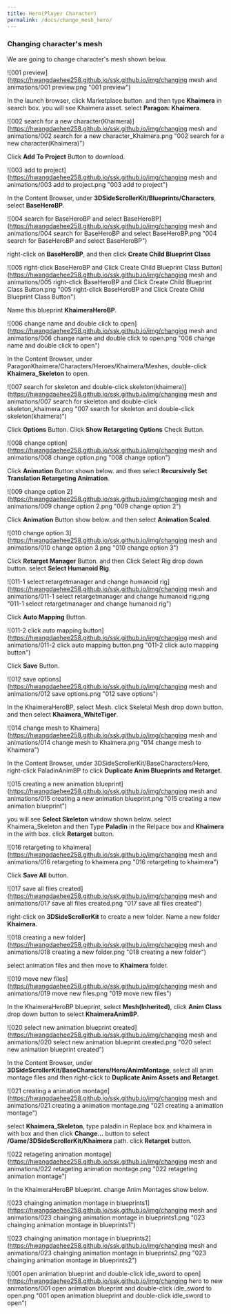 ```yaml
---
title: Hero(Player Character)
permalink: /docs/change_mesh_hero/
---
```


### Changing character's mesh

We are going to change character's mesh shown below.

![001 preview](https://hwangdaehee258.github.io/ssk.github.io/img/changing mesh and animations/001 preview.png "001 preview")

In the launch browser, click Marketplace button. and then type **Khaimera** in search box. you will see Khaimera asset. select **Paragon: Khaimera**.

![002 search for a new character(Khaimera)](https://hwangdaehee258.github.io/ssk.github.io/img/changing mesh and animations/002 search for a new character_Khaimera.png "002 search for a new character(Khaimera)")

Click **Add To Project** Button to download.

![003 add to project](https://hwangdaehee258.github.io/ssk.github.io/img/changing mesh and animations/003 add to project.png "003 add to project")

In the Content Browser, under **3DSideScrollerKit/Blueprints/Characters**, select **BaseHeroBP**.

![004 search for BaseHeroBP and select BaseHeroBP](https://hwangdaehee258.github.io/ssk.github.io/img/changing mesh and animations/004 search for BaseHeroBP and select BaseHeroBP.png "004 search for BaseHeroBP and select BaseHeroBP")

right-click on **BaseHeroBP**, and then click **Create Child Blueprint Class**

![005 right-click BaseHeroBP and Click Create Child Blueprint Class Button](https://hwangdaehee258.github.io/ssk.github.io/img/changing mesh and animations/005 right-click BaseHeroBP and Click Create Child Blueprint Class Button.png "005 right-click BaseHeroBP and Click Create Child Blueprint Class Button")

Name this blueprint **KhaimeraHeroBP**.

![006 change name and double click to open](https://hwangdaehee258.github.io/ssk.github.io/img/changing mesh and animations/006 change name and double click to open.png "006 change name and double click to open")

In the Content Browser, under ParagonKhaimera/Characters/Heroes/Khaimera/Meshes, double-click **Khaimera_Skeleton** to open.

![007 search for skeleton and double-click skeleton(khaimera)](https://hwangdaehee258.github.io/ssk.github.io/img/changing mesh and animations/007 search for skeleton and double-click skeleton_khaimera.png "007 search for skeleton and double-click skeleton(khaimera)")

Click **Options** Button. Click **Show Retargeting Options** Check Button.

![008 change option](https://hwangdaehee258.github.io/ssk.github.io/img/changing mesh and animations/008 change option.png "008 change option")

Click **Animation** Button shown below. and then select **Recursively Set Translation Retargeting Animation**.

![009 change option 2](https://hwangdaehee258.github.io/ssk.github.io/img/changing mesh and animations/009 change option 2.png "009 change option 2")

Click **Animation** Button show below. and then select **Animation Scaled**.

![010 change option 3](https://hwangdaehee258.github.io/ssk.github.io/img/changing mesh and animations/010 change option 3.png "010 change option 3")

Click **Retarget Manager** Button. and then Click Select Rig drop down button. select **Select Humanoid Rig**.

![011-1 select retargetmanager and change humanoid rig](https://hwangdaehee258.github.io/ssk.github.io/img/changing mesh and animations/011-1 select retargetmanager and change humanoid rig.png "011-1 select retargetmanager and change humanoid rig")

Click **Auto Mapping** Button.

![011-2 click auto mapping button](https://hwangdaehee258.github.io/ssk.github.io/img/changing mesh and animations/011-2 click auto mapping button.png "011-2 click auto mapping button")

Click **Save** Button.

![012 save options](https://hwangdaehee258.github.io/ssk.github.io/img/changing mesh and animations/012 save options.png "012 save options")

In the KhaimeraHeroBP, select Mesh. click Skeletal Mesh drop down button. and then select **Khaimera_WhiteTiger**.

![014 change mesh to Khaimera](https://hwangdaehee258.github.io/ssk.github.io/img/changing mesh and animations/014 change mesh to Khaimera.png "014 change mesh to Khaimera")

In the Content Browser, under 3DSideScrollerKit/BaseCharacters/Hero, right-click PaladinAnimBP to click **Duplicate Anim Blueprints and Retarget**.

![015 creating a new animation blueprint](https://hwangdaehee258.github.io/ssk.github.io/img/changing mesh and animations/015 creating a new animation blueprint.png "015 creating a new animation blueprint")

you will see **Select Skeleton** window shown below. select Khaimera_Skeleton and then Type **Paladin** in the Relpace box and **Khaimera** in the with box. click **Retarget** button.

![016 retargeting to khaimera](https://hwangdaehee258.github.io/ssk.github.io/img/changing mesh and animations/016 retargeting to khaimera.png "016 retargeting to khaimera")

Click **Save All** button.

![017 save all files created](https://hwangdaehee258.github.io/ssk.github.io/img/changing mesh and animations/017 save all files created.png "017 save all files created")

right-click on **3DSideScrollerKit** to create a new folder. Name a new folder **Khaimera**.

![018 creating a new folder](https://hwangdaehee258.github.io/ssk.github.io/img/changing mesh and animations/018 creating a new folder.png "018 creating a new folder")

select animation files and then move to **Khaimera** folder.

![019 move new files](https://hwangdaehee258.github.io/ssk.github.io/img/changing mesh and animations/019 move new files.png "019 move new files")

In the KhaimeraHeroBP blueprint, select **Mesh(Inherited)**, click **Anim Class** drop down button to select **KhaimeraAnimBP**.

![020 select new animation blueprint created](https://hwangdaehee258.github.io/ssk.github.io/img/changing mesh and animations/020 select new animation blueprint created.png "020 select new animation blueprint created")

In the Content Browser, under **3DSideScrollerKit/BaseCharacters/Hero/AnimMontage**, select all anim montage files and then right-click to **Duplicate Anim Assets and Retarget**.

![021 creating a animation montage](https://hwangdaehee258.github.io/ssk.github.io/img/changing mesh and animations/021 creating a animation montage.png "021 creating a animation montage")

select **Khaimera_Skeleton**, type paladin in Replace box and khaimera in with box and then click **Change...** button to select **/Game/3DSideScrollerKit/Khaimera** path. click **Retarget** button.

![022 retageting animation montage](https://hwangdaehee258.github.io/ssk.github.io/img/changing mesh and animations/022 retageting animation montage.png "022 retageting animation montage")

In the KhaimeraHeroBP blueprint. change Anim Montages show below.

![023 chainging animation montage in blueprints1](https://hwangdaehee258.github.io/ssk.github.io/img/changing mesh and animations/023 chainging animation montage in blueprints1.png "023 chainging animation montage in blueprints1")

![023 chainging animation montage in blueprints2](https://hwangdaehee258.github.io/ssk.github.io/img/changing mesh and animations/023 chainging animation montage in blueprints2.png "023 chainging animation montage in blueprints2")

![001 open animation blueprint and double-click idle_sword to open](https://hwangdaehee258.github.io/ssk.github.io/img/changing hero to new animations/001 open animation blueprint and double-click idle_sword to open.png "001 open animation blueprint and double-click idle_sword to open")

